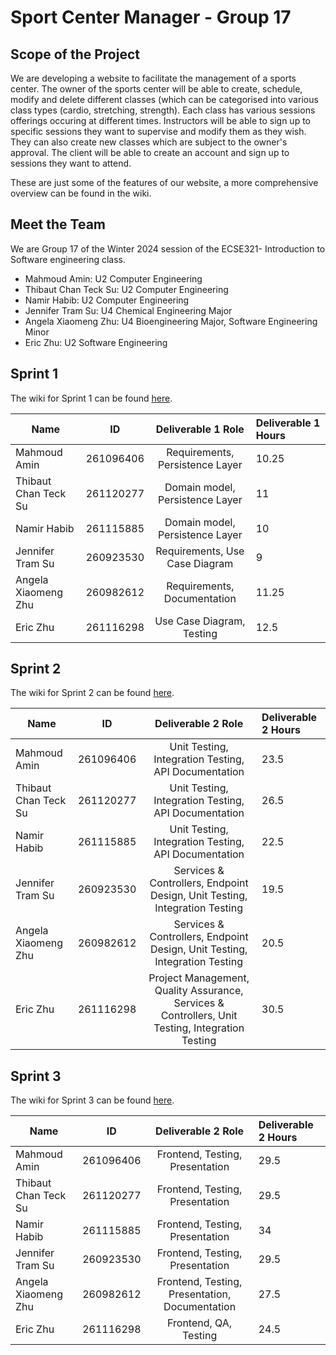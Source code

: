 # Sport Center Manager - Group 17

## Scope of the Project
We are developing a website to facilitate the management of a sports center. The owner of the sports center will be able to create, schedule, modify and delete different classes (which can be categorised into various class types (cardio, stretching, strength). Each class has various sessions offerings occuring at different times. Instructors will be able to sign up to specific sessions they want to supervise and modify them as they wish. They can also create new classes which are subject to the owner's approval. The client will be able to create an account and sign up to sessions they want to attend.

These are just some of the features of our website, a more comprehensive overview can be found in the wiki. 

## Meet the Team
We are Group 17 of the Winter 2024 session of the ECSE321- Introduction to Software engineering class.

- Mahmoud Amin: U2 Computer Engineering
- Thibaut Chan Teck Su: U2 Computer Engineering 
- Namir Habib: U2 Computer Engineering
- Jennifer Tram Su: U4 Chemical Engineering Major
- Angela Xiaomeng Zhu: U4 Bioengineering Major, Software Engineering Minor
- Eric Zhu: U2 Software Engineering  


## Sprint 1
The wiki for Sprint 1 can be found [here](https://github.com/McGill-ECSE321-Winter2024/project-group-17/wiki/Sprint-1:-Report).

| Name          | ID            | Deliverable 1 Role | Deliverable 1 Hours 
| ------------- |:-------------:| :-----:|:-----------------|
| Mahmoud Amin   | 261096406 | Requirements, Persistence Layer |10.25 |
| Thibaut Chan Teck Su   | 261120277    | Domain model, Persistence Layer |11|
| Namir Habib | 261115885    | Domain model, Persistence Layer |10|
| Jennifer Tram Su | 260923530      | Requirements, Use Case Diagram |9|
| Angela Xiaomeng Zhu | 260982612    | Requirements, Documentation |11.25|
| Eric Zhu | 261116298    | Use Case Diagram, Testing |12.5|

## Sprint 2
The wiki for Sprint 2 can be found [here](https://github.com/McGill-ECSE321-Winter2024/project-group-17/wiki/Sprint-2:-Report).

| Name          | ID            | Deliverable 2 Role | Deliverable 2 Hours 
| ------------- |:-------------:| :-----:|:-----------------|
| Mahmoud Amin   | 261096406 | Unit Testing, Integration Testing, API Documentation |23.5 |
| Thibaut Chan Teck Su   | 261120277    | Unit Testing, Integration Testing, API Documentation |26.5|
| Namir Habib | 261115885    | Unit Testing, Integration Testing, API Documentation |22.5|
| Jennifer Tram Su | 260923530      | Services & Controllers, Endpoint Design, Unit Testing, Integration Testing |19.5|
| Angela Xiaomeng Zhu | 260982612    | Services & Controllers, Endpoint Design, Unit Testing, Integration Testing |20.5|
| Eric Zhu | 261116298    | Project Management, Quality Assurance, Services & Controllers, Unit Testing, Integration Testing |30.5|

## Sprint 3 
The wiki for Sprint 3 can be found [here](https://github.com/McGill-ECSE321-Winter2024/project-group-17/wiki/Sprint-3:-Report).

| Name          | ID            | Deliverable 2 Role | Deliverable 2 Hours 
| ------------- |:-------------:| :-----:|:-----------------|
| Mahmoud Amin   | 261096406 | Frontend, Testing, Presentation |29.5 |
| Thibaut Chan Teck Su   | 261120277    | Frontend, Testing, Presentation  |29.5|
| Namir Habib | 261115885    | Frontend, Testing, Presentation |34|
| Jennifer Tram Su | 260923530      | Frontend, Testing, Presentation |29.5|
| Angela Xiaomeng Zhu | 260982612    | Frontend, Testing, Presentation, Documentation |27.5|
| Eric Zhu | 261116298    | Frontend, QA, Testing |24.5|
